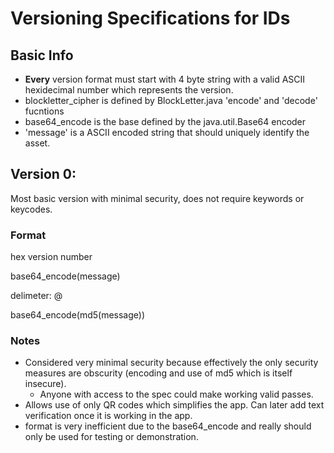 # Versioning Specifications for IDs

## Basic Info
* **Every** version format must start with 4 byte string with a valid ASCII hexidecimal
number which represents the version.
* blockletter_cipher is defined by BlockLetter.java 'encode' and 'decode' fucntions
* base64_encode is the base defined by the java.util.Base64 encoder
* 'message' is a ASCII encoded string that should uniquely identify the asset.

## Version 0:
Most basic version with minimal security, does not require keywords or keycodes.

### Format
hex version number

base64_encode(message)

delimeter: @

base64_encode(md5(message))

### Notes 
* Considered very minimal security because effectively the only security
measures are obscurity (encoding and use of md5 which is itself insecure).
  * Anyone with access to the spec could make working valid passes.
* Allows use of only QR codes which simplifies the app. Can later add
text verification once it is working in the app.
* format is very inefficient due to the base64_encode and really should 
only be used for testing or demonstration.
